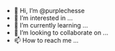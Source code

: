 - 👋 Hi, I’m @purplechesse
- 👀 I’m interested in ...
- 🌱 I’m currently learning ...
- 💞️ I’m looking to collaborate on ...
- 📫 How to reach me ...

<!---
purplechesse/purplechesse is a ✨ special ✨ repository because its `README.md` (this file) appears on your GitHub profile.
You can click the Preview link to take a look at your changes.
--->
